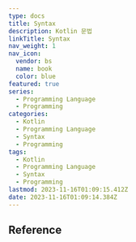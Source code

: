```yaml
---
type: docs
title: Syntax
description: Kotlin 문법
linkTitle: Syntax
nav_weight: 1
nav_icon:
  vendor: bs
  name: book
  color: blue
featured: true
series:
  - Programming Language
  - Programming
categories:
  - Kotlin
  - Programming Language
  - Syntax
  - Programming
tags:
  - Kotlin
  - Programming Language
  - Syntax
  - Programming
lastmod: 2023-11-16T01:09:15.412Z
date: 2023-11-16T01:09:14.384Z
---
```


## Reference
